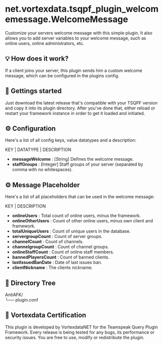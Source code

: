 # net.vortexdata.tsqpf_plugin_welcomemessage.WelcomeMessage
Customize your servers welcome message with this simple plugin. It also allows you to add server variables to your welcome message, such as online users, online administrators, etc.

## 💡 How does it work?

If a client joins your server, this plugin sends him a custom welcome message, which can be configured in the plugins config.

## 🚀 Gettings started

Just download the latest release that's compatible with your TSQPF version and copy it into its plugin directory. After you've done that, either reload or restart your framework instance in order to get it loaded and initiated.

## ⚙️ Configuration

Here's a list of all config keys, value datatypes and a description:

KEY | DATATYPE | DESCRIPTION

- **messageWelcome** : [String] Defines the welcome message.
- **staffGroups** : [Integer] Staff groups of your server (separated by comma with no whitespaces).

## ⚙️ Message Placeholder

Here's a list of all placeholders that can be used in the welcome message:

KEY | DESCRIPTION

- **onlineUsers** : Total count of online users, minus the framework.
- **onlineOtherUsers** : Count of other online users, minus own client and framework.
- **totalUniqueUsers** : Count of unique users in the database.
- **servergroupCount** : Count of server groups.
- **channelCount** : Count of channels.
- **channelgroupCount** : Count of channel groups.
- **onlineStaffCount** : Count of online staff members.
- **bannedPlayersCount** : Count of banned clients.
- **lastIssuedBanDate** : Date of last issues ban.
- **clientNickname** : The clients nickname.


## 📁 Directory Tree

AntiAFK/<br>
└── plugin.conf<br>

## 📜 Vortexdata Certification

This plugin is developed by VortexdataNET for the Teamspeak Query Plugin Framework. Every release is being tested for any bugs, its performance or security issues. You are free to use, modify or redistribute the plugin.
